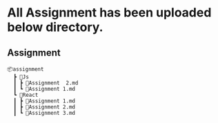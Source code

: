 # All Assignment has been uploaded below directory.
##  Assignment
    📦assignment
      ┣ 📂Js
      ┃ ┣ 📜Assignment  2.md
      ┃ ┗ 📜Assignment 1.md
      ┗ 📂React
      ┃ ┣ 📜Assignment 1.md
      ┃ ┣ 📜Assignment 2.md
      ┃ ┗ 📜Assignment 3.md